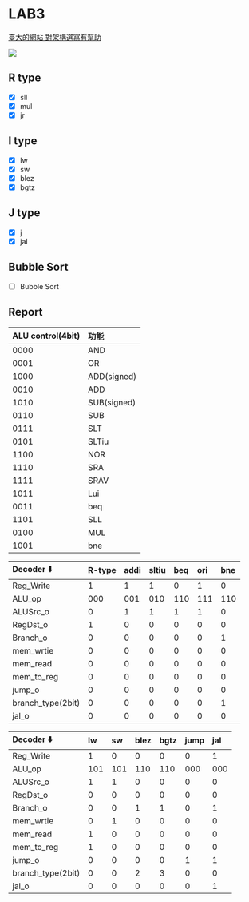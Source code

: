 # LAB3

[臺大的網站 對架構選寫有幫助](https://www.ntu.edu.sg/home/smitha/FYP_Gerald/rDatapath.html)

![](https://i.imgur.com/CVK7q3j.png)




## R type
- [x] sll
- [x] mul
- [x] jr

## I type
- [x] lw
- [x] sw
- [x] blez
- [x] bgtz

## J type
- [x] j
- [x] jal

## Bubble Sort
- [ ] Bubble Sort

## Report


| ALU control(4bit) | 功能        |
|:----------------- |:----------- |
| 0000              | AND         |
| 0001              | OR          |
| 1000              | ADD(signed) |
| 0010              | ADD         |
| 1010              | SUB(signed) |
| 0110              | SUB         |
| 0111              | SLT         |
| 0101              | SLTiu       |
| 1100              | NOR         |
| 1110              | SRA         |
| 1111              | SRAV        |
| 1011              | Lui         |
| 0011              | beq         |
| 1101              | SLL         |
| 0100              | MUL         |
| 1001              | bne         |


 


| Decoder :arrow_down: | R-type | addi | sltiu | beq | ori | bne |
|:-------------------- |:------ |:---- |:----- |:--- |:--- |:--- |
| Reg_Write            | 1      | 1    | 1     | 0   | 1   | 0   |
| ALU_op               | 000    | 001  | 010   | 110 | 111 | 110 |
| ALUSrc_o             | 0      | 1    | 1     | 1   | 1   | 0   |
| RegDst_o             | 1      | 0    | 0     | 0   | 0   | 0   |
| Branch_o             | 0      | 0    | 0     | 0   | 0   | 1   |
| mem_wrtie            | 0      | 0    | 0     | 0   | 0   | 0   |
| mem_read             | 0      | 0    | 0     | 0   | 0   | 0   |
| mem_to_reg           | 0      | 0    | 0     | 0   | 0   | 0   |
| jump_o               | 0      | 0    | 0     | 0   | 0   | 0   |
| branch_type(2bit)    | 0      | 0    | 0     | 0   | 0   | 1   |
| jal_o                | 0      | 0    | 0     | 0   | 0   | 0   |

| Decoder :arrow_down: | lw  | sw  | blez | bgtz | jump | jal |
|:-------------------- |:--- |:--- |:---- |:---- |:---- |:--- |
| Reg_Write            | 1   | 0   | 0    | 0    | 0    | 1   |
| ALU_op               | 101 | 101 | 110  | 110  | 000  | 000 |
| ALUSrc_o             | 1   | 1   | 0    | 0    | 0    | 0   |
| RegDst_o             | 0   | 0   | 0    | 0    | 0    | 0   |
| Branch_o             | 0   | 0   | 1    | 1    | 0    | 1   |
| mem_wrtie            | 0   | 1   | 0    | 0    | 0    | 0   |
| mem_read             | 1   | 0   | 0    | 0    | 0    | 0   |
| mem_to_reg           | 1   | 0   | 0    | 0    | 0    | 0   |
| jump_o               | 0   | 0   | 0    | 0    | 1    | 1   |
| branch_type(2bit)    | 0   | 0   | 2    | 3    | 0    | 0   |
| jal_o                | 0   | 0   | 0    | 0    | 0    | 1   |
